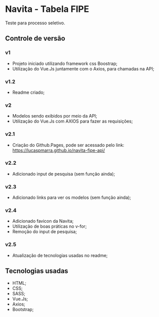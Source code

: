 # Navita - Tabela FIPE

Teste para processo seletivo.  
  
## Controle de versão  

### v1   
- Projeto iniciado utilizando framework css Boostrap;  
- Utilização do Vue.Js juntamente com o Axios, para chamadas na API;  

### v1.2  
- Readme criado;  

### v2
- Modelos sendo exibidos por meio da API;
- Utilização do Vue.Js com AXIOS para fazer as requisições;

### v2.1
- Criação do Github.Pages, pode ser acessado pelo link: https://lucaspmarra.github.io/navita-fipe-api/

### v2.2
- Adicionado input de pesquisa (sem função ainda);

### v2.3 
- Adicionado <a> links para ver os modelos (sem função ainda);

### v2.4
- Adicionado favicon da Navita;
- Utilização de boas práticas no v-for;
- Remoção do input de pesquisa;

### v2.5
- Atualização de tecnologias usadas no readme;

## Tecnologias usadas

- HTML;
- CSS;
- SASS;
- Vue.Js;
- Axios;
- Bootstrap;
